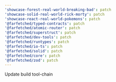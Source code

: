 ```yaml
---
'showcase-forest-real-world-breaking-bad': patch
'showcase-solid-real-world-rick-morty': patch
'showcase-react-real-world-pokemons': patch
'@farfetched/typed-contracts': patch
'@farfetched/atomic-router': patch
'@farfetched/superstruct': patch
'@farfetched/dev-tools': patch
'@farfetched/runtypes': patch
'@farfetched/io-ts': patch
'@farfetched/solid': patch
'@farfetched/core': patch
'@farfetched/zod': patch
---
```


Update build tool-chain
